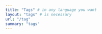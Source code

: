 ```yaml
---
title: "Tags" # in any language you want
layout: "tags" # is necessary
url: "/tag"
summary: "tags"
---
```

